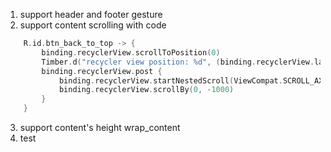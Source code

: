 1. support header and footer gesture
2. support content scrolling with code
```kotlin
    R.id.btn_back_to_top -> {
        binding.recyclerView.scrollToPosition(0)
        Timber.d("recycler view position: %d", (binding.recyclerView.layoutManager as LinearLayoutManager).findFirstVisibleItemPosition())
        binding.recyclerView.post {
            binding.recyclerView.startNestedScroll(ViewCompat.SCROLL_AXIS_VERTICAL, ViewCompat.TYPE_TOUCH)
            binding.recyclerView.scrollBy(0, -1000)
        }
    }
```

3. support content's height wrap_content
4. test